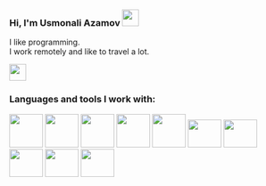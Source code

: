 ### Hi, I'm Usmonali Azamov <img src="https://media.giphy.com/media/hvRJCLFzcasrR4ia7z/giphy.gif" width="30px">

I like programming. <br />
I work remotely and like to travel a lot.

<a herf="https://t.me/Azamov_Usmonali_Blogi"><img src="https://upload.wikimedia.org/wikipedia/commons/thumb/5/5c/Telegram_Messenger.png/640px-Telegram_Messenger.png" width="30px"></a>

### Languages and tools I work with:

<code><img src="https://toppng.com/uploads/preview/html5-grey-black-11609363742cuzy8j6mkq.png" width="60px"></code>
<code><img src="https://www.kindpng.com/picc/m/464-4640184_css3-png-download-css-icon-transparent-png.png" width="60px"></code>
<code><img src="https://www.pngkey.com/png/detail/377-3771917_scss-logo.png" width="60px"></code>
<code><img src="https://toppng.com/uploads/preview/bootstrap-featured-image-bootstrap-3-logo-11563293130teouf93qpu.png" width="60px"></code>
<code><img src="https://mpng.subpng.com/20180411/cvq/kisspng-javascript-html-computer-software-web-browser-watermark-5acdbd54ac19f7.4484983215234327887049.jpg" width="60px"></code>
<code><img src="https://upload.wikimedia.org/wikipedia/commons/thumb/f/fd/JQuery-Logo.svg/2560px-JQuery-Logo.svg.png" width="60px" height="50px"></code>
<code><img src="https://flyclipart.com/thumb2/react-logo-import-io-221727.png" width="60px" height="50px"></code>
<code><img src="https://git-scm.com/images/logos/downloads/Git-Logo-2Color.png" width="60px" height="50px"></code>
<code><img src="https://www.freelogovectors.net/wp-content/uploads/2022/01/notionlogo-freelogovectors.net_.png" width="60px" height="50px"></code>
<code><img src="https://ag.digital/wp-content/uploads/2019/08/Group-5.png" width="60px" height="50px"></code>

